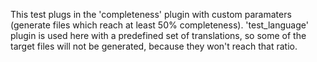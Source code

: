 This test plugs in the 'completeness' plugin with custom paramaters (generate files which reach at least 50% completeness).
'test_language' plugin is used here with a predefined set of translations, so some of the target files will not
be generated, because they won't reach that ratio.
